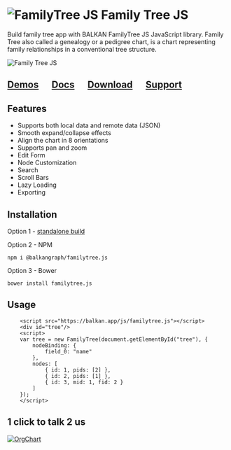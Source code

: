 # ![FamilyTree JS](https://balkangraph.com/content/img/icon-FamilyTreeJS.png) Family Tree JS 
Build family tree app with BALKAN FamilyTree JS JavaScript library. Family Tree also called a genealogy or a pedigree chart, is a chart representing family relationships in a conventional tree structure.

![Family Tree JS](https://balkan.app/Content/Img/ft.png)


## [Demos](https://balkan.app/FamilyTreeJS/Demos/BasicUsage)  &nbsp;&nbsp;&nbsp;&nbsp;  [Docs](https://balkan.app/FamilyTreeJS/Docs/GettingStarted)  &nbsp;&nbsp;&nbsp;&nbsp;  [Download](https://balkan.app/FamilyTreeJS/Download) &nbsp;&nbsp;&nbsp;&nbsp;  [Support](https://balkan.app/FamilyTreeJS/Support)

## Features
- Supports both local data and remote data (JSON)
- Smooth expand/collapse effects
- Align the chart in 8 orientations
- Supports pan and zoom
- Edit Form
- Node Customization
- Search
- Scroll Bars
- Lazy Loading
- Exporting

## Installation
Option 1 - [standalone build](https://balkan.app/FamilyTreeJS/Docs/GettingStarted)

Option 2 - NPM
```
npm i @balkangraph/familytree.js
```

Option 3 - Bower
```
bower install familytree.js
```


## Usage
```
    <script src="https://balkan.app/js/familytree.js"></script> 
    <div id="tree"/>
    <script>
    var tree = new FamilyTree(document.getElementById("tree"), {
        nodeBinding: {
            field_0: "name"
        },
        nodes: [
            { id: 1, pids: [2] },
            { id: 2, pids: [1] },
            { id: 3, mid: 1, fid: 2 }
        ]
    });
    </script>
```

## 1 click to talk 2 us

[![OrgChart](https://balkangraph.com/content/img/phone-icon4.png)](https://webcall.me/BALKANGraph)

